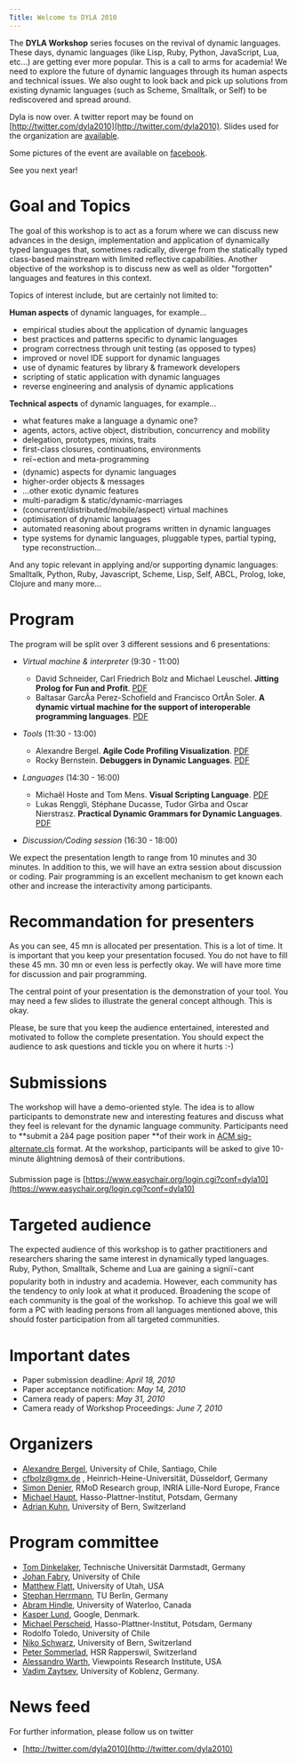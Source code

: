 ```yaml
---
Title: Welcome to DYLA 2010
---
```


The **DYLA Workshop** series focuses on the revival of dynamic languages. These days, dynamic languages (like Lisp, Ruby, Python, JavaScript, Lua, etc...) are getting ever more popular. This is a call to arms for academia! We need to explore the future of dynamic languages through its human aspects and technical issues. We also ought to look back and pick up solutions from existing dynamic languages (such as Scheme, Smalltalk, or Self) to be rediscovered and spread around.

Dyla is now over. A twitter report may be found on [http://twitter.com/dyla2010](http://twitter.com/dyla2010).
Slides used for the organization are [available](http://bergel.eu/download/Dyla2010/2010-Dyla.pdf).

Some pictures of the event are available on [facebook](http://www.facebook.com/album.php?id=542496659&aid=231499). 

See you next year!

# Goal and Topics

The goal of this workshop is to act as a forum where we can discuss new advances in the design, implementation and application of dynamically typed languages that, sometimes radically, diverge from the statically typed class-based 
mainstream with limited reflective capabilities. Another objective of the workshop is to discuss new as well as older "forgotten" languages and features in this context. 

Topics of interest include, but are certainly not limited to: 

**Human aspects** of dynamic languages, for example...


- empirical studies about the application of dynamic languages 
- best practices and patterns specific to dynamic languages 
- program correctness through unit testing (as opposed to types) 
- improved or novel IDE support for dynamic languages 
- use of dynamic features by library & framework developers 
- scripting of static application with dynamic languages 
- reverse engineering and analysis of dynamic applications 

**Technical aspects** of dynamic languages, for example...


- what features make a language a dynamic one? 
- agents, actors, active object, distribution, concurrency and mobility 
- delegation, prototypes, mixins, traits 
- first-class closures, continuations, environments 
- reï¬ection and meta-programming 
- (dynamic) aspects for dynamic languages 
- higher-order objects & messages 
- ...other exotic dynamic features 
- multi-paradigm & static/dynamic-marriages 
- (concurrent/distributed/mobile/aspect) virtual machines 
- optimisation of dynamic languages 
- automated reasoning about programs written in dynamic languages 
-  type systems for dynamic languages, pluggable types, partial typing, type reconstruction...

And any topic relevant in applying and/or supporting dynamic languages: Smalltalk, Python, Ruby, Javascript, Scheme, Lisp, Self, ABCL, Prolog, Ioke, Clojure and many more...


# Program
The program will be split over 3 different sessions and 6 presentations:

- *Virtual machine & interpreter* (9:30 - 11:00)
	- David Schneider, Carl Friedrich Bolz and Michael Leuschel. **Jitting Prolog for Fun and Profit**. [PDF](http://bergel.eu/download/Dyla2010/schneider-prolog-jit-final.pdf)
	- Baltasar GarcÃ­a Perez-Schofield and Francisco OrtÃ­n Soler. **A dynamic virtual machine for the support of interoperable programming languages**. [PDF](http://bergel.eu/download/Dyla2010/dyla10_submission_5.pdf)

- *Tools* (11:30 - 13:00)
	- Alexandre Bergel. **Agile Code Profiling Visualization**. [PDF](http://bergel.eu/download/Dyla2010/Berg10d-ProfilingVisualization.pdf)
	- Rocky Bernstein. **Debuggers in Dynamic Languages**. [PDF](http://bergel.eu/download/Dyla2010/dyla10_submission_1.pdf)

- *Languages* (14:30 - 16:00)
	- Michaël Hoste and Tom Mens. **Visual Scripting Language**. [PDF](http://bergel.eu/download/Dyla2010/dyla10_submission_6.pdf)
	- Lukas Renggli, Stéphane Ducasse, Tudor Gîrba and Oscar Nierstrasz. **Practical Dynamic Grammars for Dynamic Languages**. [PDF](http://bergel.eu/download/Dyla2010/dyla10_submission_4.pdf)

- *Discussion/Coding session* (16:30 - 18:00)

We expect the presentation length to range from 10 minutes and 30 minutes. In addition to this, we will have an extra session about discussion or coding. Pair programming is an excellent mechanism to get known each other and increase the interactivity among participants.

# Recommandation for presenters

As you can see, 45 mn is allocated per presentation. This is a lot of time. It is important that you keep your presentation focused. You do not have to fill these 45 mn. 30 mn or even less is perfectly okay. We will have more time for discussion and pair programming.

The central point of your presentation is the demonstration of your tool. You may need a few slides to illustrate the general concept although. This is okay. 

Please, be sure that you keep the audience entertained, interested and motivated to follow the complete presentation. You should expect the audience to ask questions and tickle you on where it hurts :-)

# Submissions

The workshop will have a demo-oriented style. The idea is to allow participants to demonstrate new and interesting features and discuss what they feel is relevant for the dynamic language community. Participants need to **submit a 2â4 page position paper **of their work in [ACM sig-alternate.cls](http://www.acm.org/sigs/publications/proceedings-templates) format. At the workshop, participants will be asked to give 10-minute âlightning demosâ of their contributions. 

Submission page is [https://www.easychair.org/login.cgi?conf=dyla10](https://www.easychair.org/login.cgi?conf=dyla10)

# Targeted audience

The expected audience of this workshop is to gather practitioners and researchers 
sharing the same interest in dynamically typed languages. Ruby, Python, Smalltalk, 
Scheme and Lua are gaining a signiï¬cant popularity both in industry and academia. 
However, each community has the tendency to only look at what it produced. 
Broadening the scope of each community is the goal of the workshop. To achieve 
this goal we will form a PC with leading persons from all languages mentioned 
above, this should foster participation from all targeted communities. 

# Important dates

- Paper submission deadline: *April 18, 2010*
- Paper acceptance notification: *May 14, 2010*
- Camera ready of papers: *May 31, 2010*
- Camera ready of Workshop Proceedings: *June 7, 2010*


# Organizers

- [Alexandre Bergel](http://bergel.eu), University of Chile, Santiago, Chile
- <a href="mailto:cfbolz@gmx.de">cfbolz@gmx.de</a>
, Heinrich-Heine-Universität, Düsseldorf, Germany
- [Simon Denier](http://www.simondenier.eu), RMoD Research group, INRIA Lille-Nord Europe, France
- [Michael Haupt](http://www.hpi.uni-potsdam.de/hirschfeld/people/haupt/), Hasso-Plattner-Institut, Potsdam, Germany
- [Adrian Kuhn](http://scg.unibe.ch/staff/adriankuhn), University of Bern, Switzerland

# Program committee


- [Tom Dinkelaker](http://www.stg.tu-darmstadt.de/staff/tom_dinkelaker/index.en.jsp), Technische Universität Darmstadt, Germany
- [Johan Fabry](http://www.dcc.uchile.cl/~jfabry/Welcome.html), University of Chile 
- [Matthew Flatt](http://www.cs.utah.edu/~mflatt), University of Utah, USA
- [Stephan Herrmann](http://user.cs.tu-berlin.de/~stephan/), TU Berlin, Germany
- [Abram Hindle](http://swag.uwaterloo.ca/~ahindle/), University of Waterloo, Canada
- [Kasper Lund](http://verdich.dk/kasper/), Google, Denmark.
- [Michael Perscheid](http://www.hpi.uni-potsdam.de/hirschfeld/people/perscheid/), Hasso-Plattner-Institut, Potsdam, Germany
- Rodolfo Toledo, University of Chile 
- [Niko Schwarz](http://scg.unibe.ch/staff/Schwarz), University of Bern, Switzerland 
- [Peter Sommerlad](http://ifs.hsr.ch/Team/Partners/Peter_Sommerlad), HSR Rapperswil, Switzerland
- [Alessandro Warth](http://www.tinlizzie.org/~awarth), Viewpoints Research Institute, USA
- [Vadim Zaytsev](http://www.uni-koblenz.de/~zaytsev/), University of Koblenz, Germany.

# News feed

For further information, please follow us on twitter 


- [http://twitter.com/dyla2010](http://twitter.com/dyla2010)
